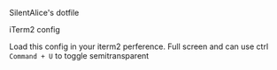 SilentAlice's dotfile

iTerm2 config

Load this config in your iterm2 perference. Full screen and can use ctrl `Command + U` to toggle semitransparent

